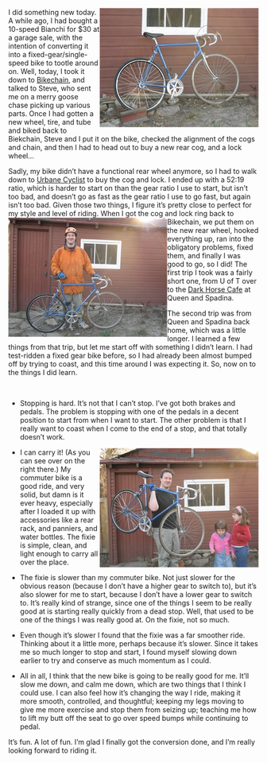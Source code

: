 <!--
.. title: My old/new bike.
.. date: 2009-04-16 22:29:59
.. author: Blake Winton
-->

<a href="/images/blake/bike/fixie/Bike_l.jpg"><img
    src="/images/blake/bike/fixie/Bike_s.jpg"
    title="My new bike!" alt="The new Fixie." align="right"/></a>

I did something new today.  A while ago, I had bought a 10-speed Bianchi
for $30 at a garage sale, with the intention of converting it into a
fixed-gear/single-speed bike to tootle around on.  Well, today, I took it
down to [Bikechain](http://bikechain.utoronto.ca/ "Bikechain at U of T"),
and talked to Steve, who sent me on a merry goose chase picking up various
parts.  Once I had gotten a new wheel, tire, and tube and biked back to
Biekchain, Steve and I put it on the bike, checked the alignment of the
cogs and chain, and then I had to head out to buy a new rear cog, and a
lock wheel…

Sadly, my bike didn’t have a functional rear wheel anymore, so I had to
walk down to [Urbane Cyclist](http://www.ucycle.com/ "My local-ish cycle
shop") to buy the cog and lock.  I ended up with a 52:19 ratio, which is
harder to start on than the gear ratio I use to start, but isn’t too bad,
and doesn’t go as fast as the gear ratio I use to go fast, but again isn’t
too bad.  Given those two things, I figure it’s pretty close to perfect for
my style and level of riding.  When I got the cog and lock ring back to
<a href="/images/blake/bike/fixie/BikeAndMe_l.jpg"><img
    src="/images/blake/bike/fixie/BikeAndMe_s.jpg"
    title="I like it so…" alt="Me and my Fixie." align="left"/></a>
Bikechain, we put them on the new rear wheel, hooked everything up, ran
into the obligatory problems, fixed them, and finally I was good to go, so
I did!  The first trip I took was a fairly short one, from U of T over to
the [Dark Horse Cafe](
http://code.davidjanes.com/blog/2009/04/15/coffee-and-iphone-tomorrow/) at
Queen and Spadina.

The second trip was from Queen and Spadina back home, which was a little
longer.  I learned a few things from that trip, but let me start off with
something I didn’t learn.  I had test-ridden a fixed gear bike before, so I
had already been almost bumped off by trying to coast, and this time around
I was expecting it.  So, now on to the things I did learn.

<br clear="all"/>

* Stopping is hard.  It’s not that I can’t stop.  I’ve got both brakes and
  pedals.  The problem is stopping with one of the pedals in a decent
  position to start from when I want to start.  The other problem is that I
  really want to coast when I come to the end of a stop, and that totally
  doesn’t work.

<a href="/images/blake/bike/fixie/Carry_l.jpg"><img
    src="/images/blake/bike/fixie/Carry_s.jpg"
    title="I can carry it." alt="My favourite feature." align="right"/></a>

* I can carry it!  (As you can see over on the right there.)  My commuter
  bike is a good ride, and very solid, but damn is it ever heavy,
  especially after I loaded it up with accessories like a rear rack, and
  panniers, and water bottles.  The fixie is simple, clean, and light
  enough to carry all over the place.

* The fixie is slower than my commuter bike.  Not just slower for the
  obvious reason (because I don’t have a higher gear to switch to), but
  it’s also slower for me to start, because I don’t have a lower gear to
  switch to.  It’s really kind of strange, since one of the things I seem
  to be really good at is starting really quickly from a dead stop.  Well,
  that used to be one of the things I was really good at.  On the fixie,
  not so much.

* Even though it’s slower I found that the fixie was a far smoother ride.
  Thinking about it a little more, perhaps because it’s slower.  Since it
  takes me so much longer to stop and start, I found myself slowing down
  earlier to try and conserve as much momentum as I could.

* All in all, I think that the new bike is going to be really good for me.
  It’ll slow me down, and calm me down, which are two things that I think I
  could use.  I can also feel how it’s changing the way I ride, making it
  more smooth, controlled, and thoughtful; keeping my legs moving to give
  me more exercise and stop them from seizing up; teaching me how to lift
  my butt off the seat to go over speed bumps while continuing to pedal.

It’s fun.  A lot of fun.  I’m glad I finally got the conversion done, and
I’m really looking forward to riding it.

<br clear="all"/>

